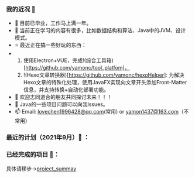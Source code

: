 ### 我的近况 👋

- 🔭 目前已毕业，工作马上满一年。
- 🌱 当前正在学习的内容有很多，比如数据结构和算法、Java中的JVM、设计模式。
- ⭐ 最近正在搞一些好玩的东西：
-   1. 使用Electron+VUE，完成!(综合工具箱)[https://github.com/yamonc/tool_platfom]，
    2. !(Hexo文章转换器)[https://github.com/yamonc/hexoHelper]: 为解决Hexo文章的特殊化处理，使用JavaFX实现向文章开头添加Front-Matter信息，并支持转换+自动化部署功能。
- 👯 欢迎志同道合的朋友共同探讨未来！！！
- 🤔 Java的一些项目问题可以向我Issues。
- 📫 Email: lovechen1996428@qq.com(常用) or yamon1437@163.com（不常用）

### 最近的计划（2021年9月）:calendar: ：



### 已经完成的项目 :page_with_curl:：
具体请移步->[project_summay](https://github.com/yamonc/project_summary)


  

